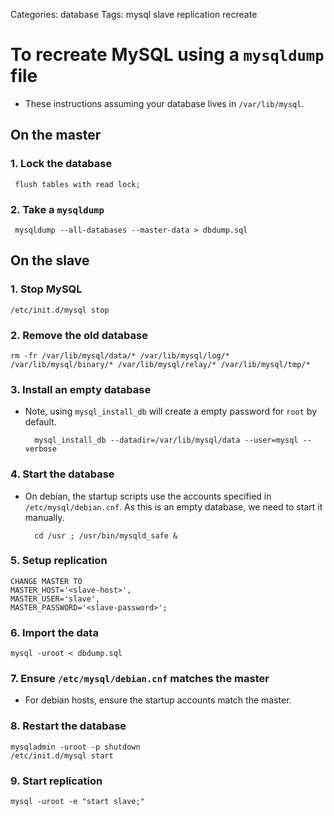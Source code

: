 Categories: database
Tags: mysql slave replication recreate


# To recreate MySQL using a `mysqldump` file

- These instructions assuming your database lives in `/var/lib/mysql`.

## On the master

### 1. Lock the database

     flush tables with read lock;

### 2. Take a `mysqldump`

     mysqldump --all-databases --master-data > dbdump.sql

## On the slave

### 1. Stop MySQL

    /etc/init.d/mysql stop

### 2. Remove the old database

    rm -fr /var/lib/mysql/data/* /var/lib/mysql/log/* /var/lib/mysql/binary/* /var/lib/mysql/relay/* /var/lib/mysql/tmp/*

### 3. Install an empty database

- Note, using `mysql_install_db` will create a empty password for `root` by default.

        mysql_install_db --datadir=/var/lib/mysql/data --user=mysql --verbose

### 4. Start the database

- On debian, the startup scripts use the accounts specified in `/etc/mysql/debian.cnf`. As this is an empty database, we need to start it manually.

        cd /usr ; /usr/bin/mysqld_safe &

### 5. Setup replication

    CHANGE MASTER TO
    MASTER_HOST='<slave-host>',
    MASTER_USER='slave',
    MASTER_PASSWORD='<slave-password>';

### 6. Import the data

    mysql -uroot < dbdump.sql

### 7. Ensure `/etc/mysql/debian.cnf` matches the master

- For debian hosts, ensure the startup accounts match the master.


### 8. Restart the database

    mysqladmin -uroot -p shutdown
    /etc/init.d/mysql start

### 9. Start replication

    mysql -uroot -e "start slave;"



